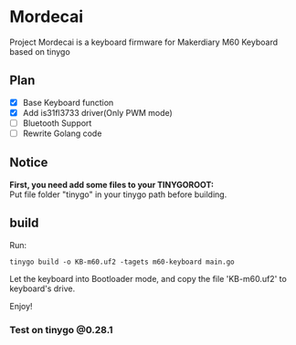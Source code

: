 # Mordecai
Project Mordecai is a keyboard firmware for Makerdiary M60 Keyboard based on tinygo

## Plan
- [x] Base Keyboard function
- [x] Add is31fl3733 driver(Only PWM mode)
- [ ] Bluetooth Support
- [ ] Rewrite Golang code

## Notice
**First, you need add some files to your TINYGOROOT:**  
Put file folder "tinygo" in your tinygo path before building.

## build
Run:
```
tinygo build -o KB-m60.uf2 -tagets m60-keyboard main.go
```
Let the keyboard into Bootloader mode, and copy the file 'KB-m60.uf2' to keyboard's drive.

Enjoy!

### Test on tinygo @0.28.1